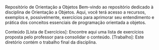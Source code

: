 Repositório de Orientação a Objetos
Bem-vindo ao repositório dedicado à disciplina de Orientação a Objetos. Aqui, você terá acesso a recursos, exemplos e, possivelmente, exercícios para aprimorar seu entendimento e prática dos conceitos essenciais de programação orientada a objetos.

Conteúdo
[Lista de Exercícios]: Encontre aqui uma lista de exercícios proposta pelo professor para consolidar o conteúdo.
[Trabalho]: Este diretório contém o trabalho final da disciplina.
